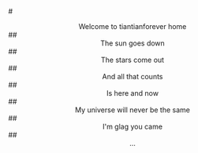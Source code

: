 #<center>Welcome to tiantianforever home</center>
##<center>The sun goes down</center>
##<center>The stars come out</center>
##<center>And all that counts</center>
##<center>Is here and now</center>
##<center>My universe will never be the same</center>
##<center>I'm glag you came</center>
##<center>...<center>
